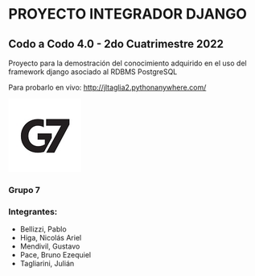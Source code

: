 # PROYECTO INTEGRADOR DJANGO
## Codo a Codo 4.0 - 2do Cuatrimestre 2022

Proyecto para la demostración del conocimiento adquirido 
en el uso del framework django asociado al RDBMS PostgreSQL

Para probarlo en vivo:
http://jltaglia2.pythonanywhere.com/

![Grupo 7](g7_thumb.jpg)
### Grupo 7
### Integrantes:
- Bellizzi, Pablo
- Higa, Nicolás Ariel
- Mendivil, Gustavo
- Pace, Bruno Ezequiel
- Tagliarini, Julián
